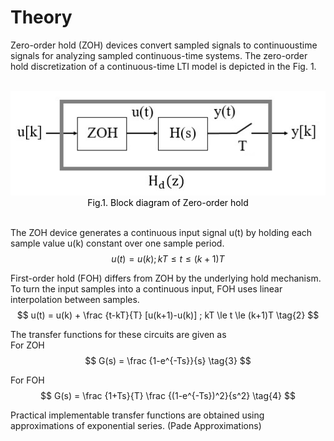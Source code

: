 # Theory

Zero-order hold (ZOH) devices convert sampled signals to continuoustime signals for analyzing sampled continuous-time systems. 
The zero-order hold discretization of a continuous-time LTI model is depicted in the Fig. 1.<br/><br>
            
<div align="center">
<img class="img-fluid"  src= "./images/ZOH block.jpg" alt=""><br>
<figcaption style="color:black"> Fig.1. Block diagram of Zero-order hold </figcaption>
</div><br>
            
The ZOH device generates a continuous input signal u(t) by holding each sample value u(k) constant over one sample period. <br>
$$ u(t) = u(k) ; kT \le t \le (k+1)T \tag{1} $$


First-order hold (FOH) differs from ZOH by the underlying hold mechanism. <br>
To turn the input samples into a continuous input, FOH uses linear interpolation between samples. <br>
$$ u(t) = u(k) + \frac {t-kT}{T} [u(k+1)-u(k)] ; kT \le t \le (k+1)T \tag{2} $$

            
The transfer functions for these circuits are given as <br>
For ZOH  <br>
$$ G(s) = \frac {1-e^{-Ts}}{s} \tag{3} $$


For FOH  <br>
$$ G(s) = \frac {1+Ts}{T} \frac {(1-e^{-Ts})^2}{s^2} \tag{4} $$


Practical implementable transfer functions are obtained using approximations of exponential series. (Pade Approximations)                 



<script id="MathJax-script" async src="https://cdn.jsdelivr.net/npm/mathjax@3/es5/tex-mml-chtml.js"></script>